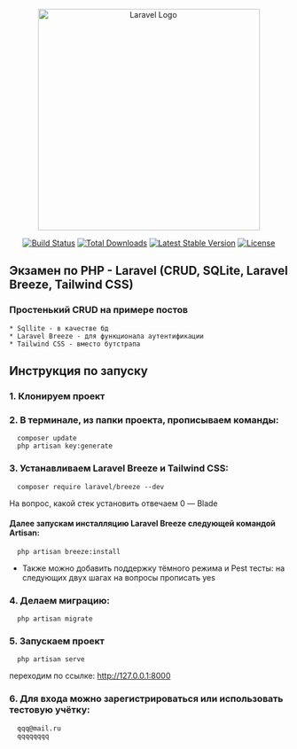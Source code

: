 <p align="center"><a href="https://laravel.com" target="_blank"><img src="https://raw.githubusercontent.com/laravel/art/master/logo-lockup/5%20SVG/2%20CMYK/1%20Full%20Color/laravel-logolockup-cmyk-red.svg" width="400" alt="Laravel Logo"></a></p>

<p align="center">
<a href="https://github.com/laravel/framework/actions"><img src="https://github.com/laravel/framework/workflows/tests/badge.svg" alt="Build Status"></a>
<a href="https://packagist.org/packages/laravel/framework"><img src="https://img.shields.io/packagist/dt/laravel/framework" alt="Total Downloads"></a>
<a href="https://packagist.org/packages/laravel/framework"><img src="https://img.shields.io/packagist/v/laravel/framework" alt="Latest Stable Version"></a>
<a href="https://packagist.org/packages/laravel/framework"><img src="https://img.shields.io/packagist/l/laravel/framework" alt="License"></a>
</p>

## Экзамен по PHP - Laravel (CRUD, SQLite, Laravel Breeze, Tailwind CSS)

### Простенький CRUD на примере постов
    * Sqllite - в качестве бд
    * Laravel Breeze - для функционала аутентификации
    * Tailwind CSS - вместо бутстрапа

## Инструкция по запуску

### 1. Клонируем проект

### 2. В терминале, из папки проекта, прописываем команды: 
      composer update
      php artisan key:generate

### 3. Устанавливаем Laravel Breeze и Tailwind CSS:
      composer require laravel/breeze --dev
  На вопрос, какой стек установить отвечаем 0 — Blade
    
#### Далее запускам инсталляцию Laravel Breeze следующей командой Artisan:
      php artisan breeze:install
      
  * Также можно добавить поддержку тёмного режима и Pest тесты:
  на следующих двух шагах на вопросы прописать yes

### 4. Делаем миграцию:
      php artisan migrate
    
### 5. Запускаем проект
      php artisan serve
  переходим по ссылке: http://127.0.0.1:8000

### 6. Для входа можно зарегистрироваться или использовать тестовую учётку:
      qqq@mail.ru
      qqqqqqqq
